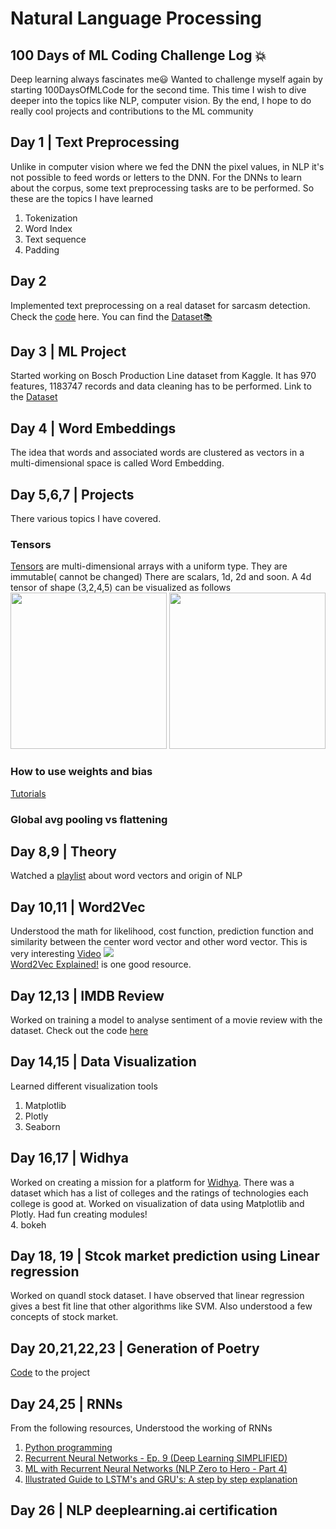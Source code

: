 # Natural Language Processing 
 ## 100 Days of ML Coding Challenge Log 💥
 Deep learning always fascinates me:smiley: Wanted to challenge myself again by starting 100DaysOfMLCode for the second time. This time I wish to dive deeper into the topics like NLP, computer vision. By the end, I hope to do really cool projects and contributions to the ML community
 
## Day 1 | Text Preprocessing 
Unlike in computer vision where we fed the DNN the pixel values, in NLP it's not possible to feed words or letters to the DNN. For the DNNs to learn about the corpus, some text preprocessing tasks are to be performed. So these are the topics I have learned
1. Tokenization
2.  Word Index
3. Text sequence
4. Padding  

## Day 2
Implemented text preprocessing on a real dataset for sarcasm detection. Check the [code](https://github.com/neha-duggirala/100DaysOfMLCode/blob/master/NLP/Sarcasm_detection.ipynb)  here. You can find the [Dataset📚](https://rishabhmisra.github.io/publications/)

## Day 3 | ML Project
Started working on Bosch Production Line dataset from Kaggle. It has 970 features, 1183747 records and data cleaning has to be performed.
Link to the [Dataset](https://www.kaggle.com/c/bosch-production-line-performance/overview)

## Day 4 | Word Embeddings
The idea that words and associated words are clustered as vectors in a multi-dimensional space is called Word Embedding.

## Day 5,6,7 | Projects
There various topics I have covered.
### Tensors
[Tensors](https://www.tensorflow.org/guide/tensor) are multi-dimensional arrays with a uniform type. They are immutable( cannot be changed) There are scalars, 1d, 2d and soon. A 4d tensor of shape (3,2,4,5) can be visualized as follows<br>
<img src='https://www.tensorflow.org/guide/images/tensor/4-axis_block.png' width=250 height=250/>
<img src='https://www.tensorflow.org/guide/images/tensor/shape2.png' width=250 height=250/>

### How to use weights and bias
[Tutorials](https://app.wandb.ai)

### Global avg pooling vs flattening

## Day 8,9 | Theory

Watched a [playlist](https://www.youtube.com/watch?v=8rXD5-xhemo&list=PLoROMvodv4rOhcuXMZkNm7j3fVwBBY42z&index=2&t=878s) about word vectors and origin of NLP

## Day 10,11 | Word2Vec
Understood the math for likelihood, cost function, prediction function and similarity between the center word vector and other word vector. This is very interesting [Video](https://www.youtube.com/watch?v=8rXD5-xhemo&list=PLoROMvodv4rOhcuXMZkNm7j3fVwBBY42z&index=1)
<img src="https://adriancolyer.files.wordpress.com/2016/04/word2vec-king-queen-composition.png?w=656"/><br>
[Word2Vec Explained!](https://www.youtube.com/watch?v=yFFp9RYpOb0) is one good resource.

## Day 12,13 | IMDB Review
Worked on training a model to analyse sentiment of a movie review with the dataset. Check out the code [here](https://github.com/neha-duggirala/IMDB-review-classification)

## Day 14,15 | Data Visualization
Learned different visualization tools
1. Matplotlib
2. Plotly
3. Seaborn

## Day 16,17 | Widhya
Worked on creating a mission for a platform for [Widhya](https://widhya.org/#/). There was a dataset which has a list of colleges and the ratings of technologies each college is good at. Worked on visualization of data using Matplotlib and Plotly. Had fun creating modules!  
4. bokeh 

## Day 18, 19 | Stcok market prediction using Linear regression
Worked on quandl stock dataset. I have observed that linear regression gives a best fit line that other algorithms like SVM. Also understood a few concepts of stock market. 

## Day 20,21,22,23 | Generation of Poetry
[Code](https://github.com/neha-duggirala/Poetry-Generation) to the project

## Day 24,25 | RNNs
From the following resources, Understood the working of RNNs
1. [Python programming](https://pythonprogramming.net/recurrent-neural-network-rnn-lstm-machine-learning-tutorial/)
2. [Recurrent Neural Networks - Ep. 9 (Deep Learning SIMPLIFIED)](https://www.youtube.com/watch?v=_aCuOwF1ZjU)
3. [ML with Recurrent Neural Networks (NLP Zero to Hero - Part 4)](https://www.youtube.com/watch?v=OuYtk9Ymut4&list=PLQY2H8rRoyvzDbLUZkbudP-MFQZwNmU4S&index=4)
4. [Illustrated Guide to LSTM's and GRU's: A step by step explanation](https://www.youtube.com/watch?time_continue=220&v=8HyCNIVRbSU&feature=emb_title)

## Day 26 | NLP deeplearning.ai certification
